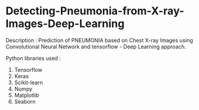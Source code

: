 # Detecting-Pneumonia-from-X-ray-Images-Deep-Learning
Description : Prediction of PNEUMONIA based on Chest X-ray Images using Convolutional Neural Network and tensorflow - Deep Learning approach.

Python libraries used :

1. Tensorflow
2. Keras
3. Scikit-learn
4. Numpy
5. Matplotlib
6. Seaborn
